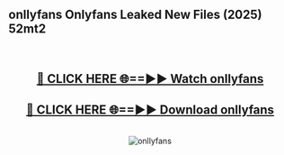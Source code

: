 <h2>onllyfans Onlyfans Leaked New Files (2025) 52mt2</h2>
<br>
<div align="center">
<h2><a href="https://mediafiles.top/onllyfans&ref=git" rel="nofollow">🔴 CLICK HERE 🌐==►► Watch onllyfans</a></h2>
<h2><a href="https://mediafiles.top/onllyfans&ref=git" rel="nofollow">🔴 CLICK HERE 🌐==►► Download onllyfans</a></h2>
<br>
<a href="https://mediafiles.top/onllyfans&ref=git" rel="nofollow" data-target="animated-image.originalLink"><img src="https://i.ibb.co.com/xMMVF88/686577567.gif" alt="onllyfans" style="max-width: 100%; display: inline-block;" data-target="animated-image.originalImage"></a>
</div>
<br>
<br>